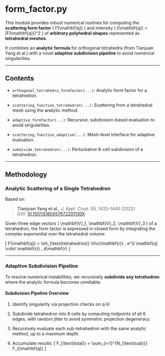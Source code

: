 # form_factor.py

This module provides robust numerical routines for computing the **scattering form factor** \( F(\mathbf{q}) \) and intensity \( I(\mathbf{q}) = |F(\mathbf{q})|^2 \) of **arbitrary polyhedral shapes** represented as **tetrahedral meshes**.

It combines an **analytic formula** for orthogonal tetrahedra (from Tianjuan Yang et al.) with a novel **adaptive subdivision pipeline** to avoid numerical singularities.

---

## Contents

- `orthogonal_tetrahedra_formfactor(...)`: Analytic form factor for a tetrahedron.
- `scattering_function_tetrahedron(...)`: Scattering from a tetrahedral mesh using the analytic method.

- `adaptive_formfactor(...)`: Recursive, subdivision-based evaluation to avoid singularities.
- `scattering_function_adaptive(...)`: Mesh-level interface for adaptive evaluation.
- `subdivide_tetrahedron(...)`: Perturbative 8-cell subdivision of a tetrahedron.

---

## Methodology

### Analytic Scattering of a Single Tetrahedron

Based on:
> **Tianjuan Yang et al.**, *J. Appl. Cryst.* 55, 1432–1440 (2022)  
> DOI: [10.1107/S160057672201130X](https://doi.org/10.1107/S160057672201130X)

Given three edge vectors \( \mathbf{V}_1, \mathbf{V}_2, \mathbf{V}_3 \) of a tetrahedron, the form factor is expressed in closed form by integrating the complex exponential over the tetrahedral volume:

\[
F(\mathbf{q}) = \int_{\text{tetrahedron}} \rho(\mathbf{r}) \, e^{i \mathbf{q} \cdot \mathbf{r}} \, d\mathbf{r}
\]

---

### Adaptive Subdivision Pipeline

To resolve numerical instabilities, we recursively **subdivide any tetrahedron** where the analytic formula becomes unreliable.

#### Subdivision Pipeline Overview

1. Identify singularity via projection checks on q·Vi

2. Subdivide tetrahedron into 8 cells by computing
   midpoints of all 6 edges, with random jitter to
   avoid symmetric projection degeneracy.

3. Recursively evaluate each sub-tetrahedron with the
   same analytic method, up to a maximum depth.

4. Accumulate results:
   \[
   F_{\text{total}} = \sum_{i=1}^{N_{\text{sub}}} F_i(\mathbf{q})
   \]

